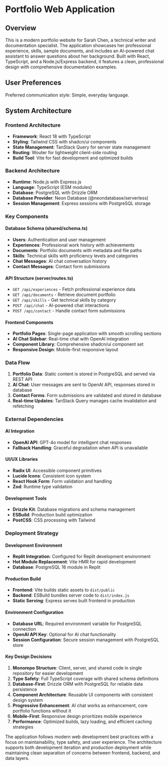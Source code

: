 # Portfolio Web Application

## Overview

This is a modern portfolio website for Sarah Chen, a technical writer and documentation specialist. The application showcases her professional experience, skills, sample documents, and includes an AI-powered chat assistant to answer questions about her background. Built with React, TypeScript, and a Node.js/Express backend, it features a clean, professional design with comprehensive documentation examples.

## User Preferences

Preferred communication style: Simple, everyday language.

## System Architecture

### Frontend Architecture
- **Framework**: React 18 with TypeScript
- **Styling**: Tailwind CSS with shadcn/ui components
- **State Management**: TanStack Query for server state management
- **Routing**: Wouter for lightweight client-side routing
- **Build Tool**: Vite for fast development and optimized builds

### Backend Architecture
- **Runtime**: Node.js with Express.js
- **Language**: TypeScript (ESM modules)
- **Database**: PostgreSQL with Drizzle ORM
- **Database Provider**: Neon Database (@neondatabase/serverless)
- **Session Management**: Express sessions with PostgreSQL storage

### Key Components

#### Database Schema (shared/schema.ts)
- **Users**: Authentication and user management
- **Experiences**: Professional work history with achievements
- **Documents**: Portfolio documents with metadata and file paths
- **Skills**: Technical skills with proficiency levels and categories
- **Chat Messages**: AI chat conversation history
- **Contact Messages**: Contact form submissions

#### API Structure (server/routes.ts)
- `GET /api/experiences` - Fetch professional experience data
- `GET /api/documents` - Retrieve document portfolio
- `GET /api/skills` - Get technical skills by category
- `POST /api/chat` - AI-powered chat interactions
- `POST /api/contact` - Handle contact form submissions

#### Frontend Components
- **Portfolio Pages**: Single-page application with smooth scrolling sections
- **AI Chat Sidebar**: Real-time chat with OpenAI integration
- **Component Library**: Comprehensive shadcn/ui component set
- **Responsive Design**: Mobile-first responsive layout

### Data Flow

1. **Portfolio Data**: Static content is stored in PostgreSQL and served via REST API
2. **AI Chat**: User messages are sent to OpenAI API, responses stored in database
3. **Contact Forms**: Form submissions are validated and stored in database
4. **Real-time Updates**: TanStack Query manages cache invalidation and refetching

### External Dependencies

#### AI Integration
- **OpenAI API**: GPT-4o model for intelligent chat responses
- **Fallback Handling**: Graceful degradation when API is unavailable

#### UI/UX Libraries
- **Radix UI**: Accessible component primitives
- **Lucide Icons**: Consistent icon system
- **React Hook Form**: Form validation and handling
- **Zod**: Runtime type validation

#### Development Tools
- **Drizzle Kit**: Database migrations and schema management
- **ESBuild**: Production build optimization
- **PostCSS**: CSS processing with Tailwind

### Deployment Strategy

#### Development Environment
- **Replit Integration**: Configured for Replit development environment
- **Hot Module Replacement**: Vite HMR for rapid development
- **Database**: PostgreSQL 16 module in Replit

#### Production Build
- **Frontend**: Vite builds static assets to `dist/public`
- **Backend**: ESBuild bundles server code to `dist/index.js`
- **Static Serving**: Express serves built frontend in production

#### Environment Configuration
- **Database URL**: Required environment variable for PostgreSQL connection
- **OpenAI API Key**: Optional for AI chat functionality
- **Session Configuration**: Secure session management with PostgreSQL store

#### Key Design Decisions

1. **Monorepo Structure**: Client, server, and shared code in single repository for easier development
2. **Type Safety**: Full TypeScript coverage with shared schema definitions
3. **Database-First**: Drizzle ORM with PostgreSQL for reliable data persistence
4. **Component Architecture**: Reusable UI components with consistent design system
5. **Progressive Enhancement**: AI chat works as enhancement, core portfolio functions without it
6. **Mobile-First**: Responsive design prioritizes mobile experience
7. **Performance**: Optimized builds, lazy loading, and efficient caching strategies

The application follows modern web development best practices with a focus on maintainability, type safety, and user experience. The architecture supports both development iteration and production deployment while maintaining clean separation of concerns between frontend, backend, and data layers.